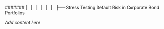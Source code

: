 ####### |   |   |   |   |   |   ├── Stress Testing Default Risk in Corporate Bond Portfolios

*Add content here*
